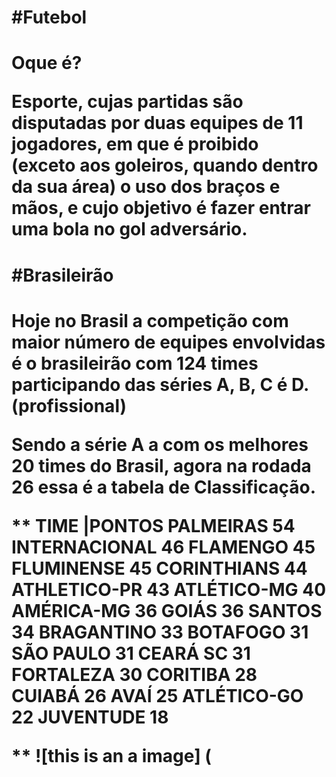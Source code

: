 <h1> #Futebol <h1/>
<p> Oque é? <p/>
<p>Esporte, cujas partidas são disputadas por duas 
equipes de 11 jogadores, em que é proibido (exceto
 aos goleiros, quando dentro da sua área) o uso
dos braços e mãos, e cujo objetivo é fazer entrar 
uma bola no gol adversário. <p/>
 <h1>  #Brasileirão <h1/>
 <p/> Hoje no Brasil a competição com maior número
de equipes envolvidas é o brasileirão com 124 times
participando das séries A, B, C é D. (profissional)
<p/>
<p> Sendo a série A a com os melhores 20 times do 
Brasil, agora na rodada 26 essa é a tabela de 
Classificação. <p/>
<p> ** TIME       |PONTOS 
 PALMEIRAS      54
 INTERNACIONAL  46
 FLAMENGO       45
 FLUMINENSE     45
 CORINTHIANS    44
 ATHLETICO-PR   43
 ATLÉTICO-MG    40
 AMÉRICA-MG     36
 GOIÁS          36
 SANTOS         34
 BRAGANTINO     33
 BOTAFOGO       31
 SÃO PAULO      31
 CEARÁ SC       31
 FORTALEZA      30
 CORITIBA       28
 CUIABÁ         26
 AVAÍ           25
 ATLÉTICO-GO    22
 JUVENTUDE      18 <p/> **
 ![this is an a image]
 (

